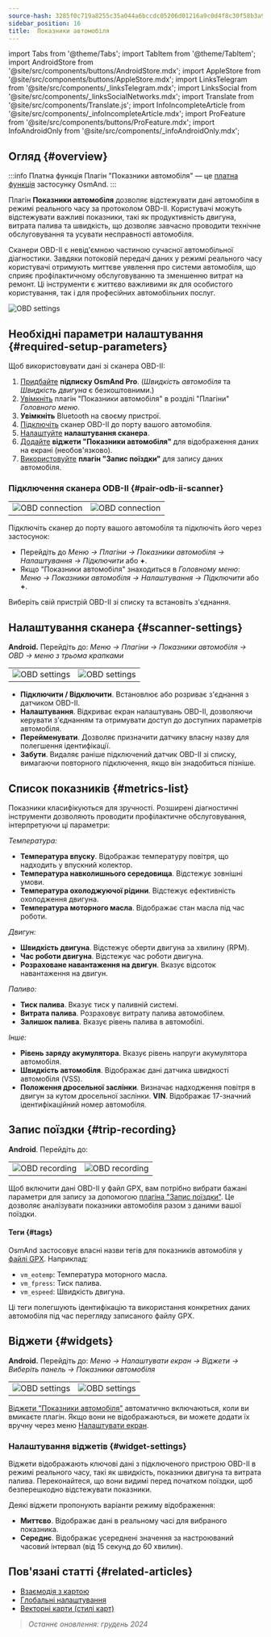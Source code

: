 ```yaml
---
source-hash: 3285f0c719a8255c35a044a6bccdc05206d01216a9c0d4f8c30f58b3a9122f36
sidebar_position: 16
title:  Показники автомобіля
---
```

import Tabs from '@theme/Tabs';
import TabItem from '@theme/TabItem';
import AndroidStore from '@site/src/components/buttons/AndroidStore.mdx';
import AppleStore from '@site/src/components/buttons/AppleStore.mdx';
import LinksTelegram from '@site/src/components/_linksTelegram.mdx';
import LinksSocial from '@site/src/components/_linksSocialNetworks.mdx';
import Translate from '@site/src/components/Translate.js';
import InfoIncompleteArticle from '@site/src/components/_infoIncompleteArticle.mdx';
import ProFeature from '@site/src/components/buttons/ProFeature.mdx';
import InfoAndroidOnly from '@site/src/components/_infoAndroidOnly.mdx';


<InfoIncompleteArticle/>

<InfoAndroidOnly/>

## Огляд {#overview}

:::info Платна функція
Плагін "Показники автомобіля" — це [платна функція](../purchases/index.md) застосунку OsmAnd.
:::

Плагін **Показники автомобіля** дозволяє відстежувати дані автомобіля в режимі реального часу за протоколом OBD-II. Користувачі можуть відстежувати важливі показники, такі як продуктивність двигуна, витрата палива та швидкість, що дозволяє завчасно проводити технічне обслуговування та усувати несправності автомобіля.

Сканери OBD-II є невід'ємною частиною сучасної автомобільної діагностики. Завдяки потоковій передачі даних у режимі реального часу користувачі отримують миттєве уявлення про системи автомобіля, що сприяє профілактичному обслуговуванню та зменшенню витрат на ремонт. Ці інструменти є життєво важливими як для особистого користування, так і для професійних автомобільних послуг.

<Tabs groupId="operating-systems" queryString="current-os">

<TabItem value="android" label="Android">

![OBD settings](@site/static/img/plugins/obd/obd_overview_2.png)

</TabItem>

</Tabs>


## Необхідні параметри налаштування {#required-setup-parameters}

Щоб використовувати дані зі сканера OBD-II:

1. [Придбайте](../purchases/) **підписку OsmAnd Pro**. (*Швидкість автомобіля* та *Швидкість двигуна* є безкоштовними.)
2. [Увімкніть](../plugins/index.md#enable--disable) плагін "Показники автомобіля" в розділі "Плагіни" *Головного меню*.
3. **Увімкніть** Bluetooth на своєму пристрої.
4. [Підключіть](#pair-odb-ii-scanner) сканер OBD-II до порту вашого автомобіля.
5. [Налаштуйте](#scanner-settings) **налаштування сканера**.
6. [Додайте](#widgets) **віджети "Показники автомобіля"** для відображення даних на екрані (необов'язково).
7. [Використовуйте](#trip-recording) **плагін "Запис поїздки"** для запису даних автомобіля.


### Підключення сканера ODB-II {#pair-odb-ii-scanner}

|  |  |
|--|--|
|![OBD connection](@site/static/img/plugins/obd/obd_connect.png)|![OBD connection](@site/static/img/plugins/obd/obd_connect_2.png)|

Підключіть сканер до порту вашого автомобіля та підключіть його через застосунок:

- Перейдіть до *Меню → Плагіни → Показники автомобіля → Налаштування → Підключити* або **+**.
- Якщо "Показники автомобіля" знаходиться в *Головному меню*: *Меню → Показники автомобіля → Налаштування → Підключити* або **+**.

Виберіть свій пристрій OBD-II зі списку та встановіть з'єднання.


## Налаштування сканера {#scanner-settings}

**Android.** Перейдіть до: *Меню → Плагіни → Показники автомобіля → OBD → меню з трьома крапками*

|  |  |
|--|--|
|![OBD settings](@site/static/img/plugins/obd/obd_settings.png)|![OBD settings](@site/static/img/plugins/obd/obd_settings_1.png)|

- **Підключити / Відключити**. Встановлює або розриває з'єднання з датчиком OBD-II.
- **Налаштування**. Відкриває екран налаштувань OBD-II, дозволяючи керувати з'єднанням та отримувати доступ до доступних параметрів автомобіля.
- **Перейменувати**. Дозволяє призначити датчику власну назву для полегшення ідентифікації.
- **Забути**. Видаляє раніше підключений датчик OBD-II зі списку, вимагаючи повторного підключення, якщо він знадобиться пізніше.


## Список показників {#metrics-list}

Показники класифікуються для зручності. Розширені діагностичні інструменти дозволяють проводити профілактичне обслуговування, інтерпретуючи ці параметри:

*Температура:*

- **Температура впуску**. Відображає температуру повітря, що надходить у впускний колектор.
- **Температура навколишнього середовища**. Відстежує зовнішні умови.
- **Температура охолоджуючої рідини**. Відстежує ефективність охолодження двигуна.
- **Температура моторного масла**. Відображає стан масла під час роботи.

*Двигун:*

- **Швидкість двигуна**. Відстежує оберти двигуна за хвилину (RPM).
- **Час роботи двигуна**. Відстежує час роботи двигуна.
- **Розраховане навантаження на двигун**. Вказує відсоток навантаження на двигун.

*Паливо:*

- **Тиск палива**. Вказує тиск у паливній системі.
- **Витрата палива**. Розраховує витрату палива автомобілем.
- **Залишок палива**. Вказує рівень палива в автомобілі.

*Інше:*

- **Рівень заряду акумулятора**. Вказує рівень напруги акумулятора автомобіля.
- **Швидкість автомобіля**. Відображає дані датчика швидкості автомобіля (VSS).
- **Положення дросельної заслінки**. Визначає надходження повітря в двигун за кутом дросельної заслінки.
  **VIN**. Відображає 17-значний ідентифікаційний номер автомобіля.


## Запис поїздки {#trip-recording}

**Android**. Перейдіть до: *<Translate android="true" ids="shared_string_menu,plugins_menu_group,record_plugin_name,shared_string_settings,data_settings,record_obd_data"/>*

| | |
|--|--|
|![OBD recording](@site/static/img/plugins/obd/obd_recording.png)| ![OBD recording](@site/static/img/plugins/obd/obd_recording_1.png)|

Щоб включити дані OBD-II у файл GPX, вам потрібно вибрати бажані параметри для запису за допомогою [плагіна "Запис поїздки"](../plugins/trip-recording.md#recording-settings). Це дозволяє аналізувати показники автомобіля разом з даними вашої поїздки.

#### Теги {#tags}

OsmAnd застосовує власні назви тегів для показників автомобіля у [файлі GPX](../plugins/trip-recording.md#recorded-gpx-file). Наприклад:

- `vm_eotemp`: Температура моторного масла.
- `vm_fpress`: Тиск палива.
- `vm_espeed`: Швидкість двигуна.

Ці теги полегшують ідентифікацію та використання конкретних даних автомобіля під час перегляду записаного файлу GPX.


## Віджети {#widgets}

**Android.** Перейдіть до: *Меню → Налаштувати екран → Віджети → Виберіть панель → Показники автомобіля*

| | |
|--|--|
|![OBD settings](@site/static/img/plugins/obd/obd_widget_1.png)| ![OBD settings](@site/static/img/plugins/obd/obd_widget.png)|

[Віджети "Показники автомобіля"](../widgets/info-widgets.md#vehicle-metrics-widgets) автоматично включаються, коли ви вмикаєте плагін. Якщо вони не відображаються, ви можете додати їх вручну через меню [Налаштувати екран](../widgets/configure-screen.md).

### Налаштування віджетів {#widget-settings}

Віджети відображають ключові дані з підключеного пристрою OBD-II в режимі реального часу, такі як швидкість, показники двигуна та витрата палива. Переконайтеся, що вони видимі перед початком поїздки, щоб безперешкодно відстежувати показники.

Деякі віджети пропонують варіанти режиму відображення:

- **Миттєво**. Відображає дані в реальному часі для вибраного показника.
- **Середнє**. Відображає усереднені значення за настроюваний часовий інтервал (від 15 секунд до 60 хвилин).


## Пов'язані статті {#related-articles}

- [Взаємодія з картою](../../user/map/interact-with-map.md)
- [Глобальні налаштування](../../user/personal/global-settings.md)
- [Векторні карти (стилі карт)](../../user/map/vector-maps.md)

> *Останнє оновлення: грудень 2024*